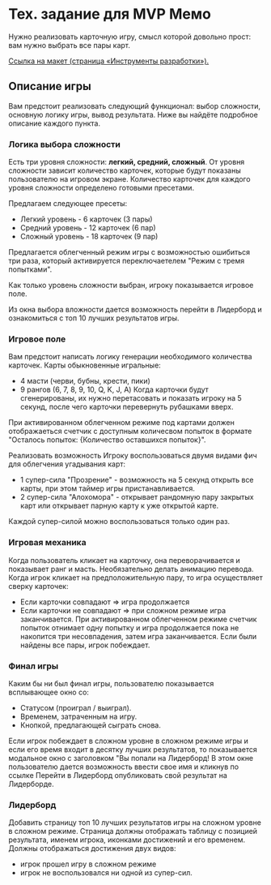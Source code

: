 # Тех. задание для MVP Мемо

Нужно реализовать карточную игру, смысл которой довольно прост: вам нужно выбрать все пары карт.

[Ссылка на макет (страница «Инструменты разработки»).](https://www.figma.com/file/Xk8ocvZA9NlMmA0szZeI5h/%D0%B1%D0%B0%D0%B7%D0%BE%D0%B2%D1%8B%D0%B9-JS?node-id=4325%3A2)

## Описание игры

Вам предстоит реализовать следующий функционал: выбор сложности, основную логику игры, вывод результата. Ниже вы найдёте подробное описание каждого пункта.

### Логика выбора сложности

Есть три уровня сложности: **легкий, средний, сложный**. От уровня сложности зависит количество карточек, которые будут показаны пользователю на игровом экране.
Количество карточек для каждого уровня сложности определено готовыми пресетами.

Предлагаем следующее пресеты:

- Легкий уровень - 6 карточек (3 пары)
- Средний уровень - 12 карточек (6 пар)
- Сложный уровень - 18 карточек (9 пар)

Предлагается облегченный режим игры с возможностью ошибиться три раза, который активируется переключаетелем "Режим с тремя попытками".

Как только уровень сложности выбран, игроку показывается игровое поле.

Из окна выбора вложности дается возможность перейти в Лидерборд и ознакомиться с топ 10 лучших результатов игры.

### Игровое поле

Вам предстоит написать логику генерации необходимого количества карточек.
Карты обыкновенные игральные:

- 4 масти (черви, бубны, крести, пики)
- 9 рангов (6, 7, 8, 9, 10, Q, K, J, A)
  Когда карточки будут сгенерированы, их нужно перетасовать и показать игроку на 5 секунд, после чего карточки перевернуть рубашками вверх.

При активированном облегченном режиме под картами должен отображаеться счетчик с доступным количесвом попыток в формате "Осталось попыток: {Количество оставшихся попыток}".

Реализовать возможность Игроку воспользоваться двумя видами фич для облегчения угадывания карт:
- 1 супер-сила "Прозрение" - возможность на 5 секунд открыть все карты, при этом таймер игры пристанавливается.
- 2 супер-сила "Алохомора" - открывает рандомную пару закрытых карт или открывает парную карту к уже открытой карте.

Каждой супер-силой можно воспользоваться только один раз.

### Игровая механика

Когда пользователь кликает на карточку, она переворачивается и показывает ранг и масть. Необязательно делать анимацию перевода.
Когда игрок кликает на предположительную пару, то игра осуществляет сверку карточек:

- Если карточки совпадают ⇒ игра продолжается
- Если карточки не совпадают ⇒ при сложном режиме игра заканчивается. При активированном облегченном режиме счетчик попыток отнимает одну попытку и игра продолжается пока не накопится три несовпадения, затем игра заканчивается. 
  Если были найдены все пары, игрок побеждает.


### Финал игры

Каким бы ни был финал игры, пользователю показывается всплывающее окно со:

- Статусом (проиграл / выиграл).
- Временем, затраченным на игру.
- Кнопкой, предлагающей сыграть снова.

 Если игрок побеждает в сложном уровне в сложном режиме игры и если его время входит в десятку лучших результатов, то показывается модальное окно с заголовком "Вы попали на Лидерборд! В этом окне пользователю дается возможность ввести свое имя и кликнув по ссылке Перейти в Лидерборд опубликовать свой результат на Лидерборде.

 ### Лидерборд

 Добавить страницу топ 10 лучших результатов игры на сложном уровне в сложном режиме.
 Страница должны отображать таблицу с позицией результата, именем игрока, иконками достижений и его временем.
 Должны отображаться достижения двух видов:
 - игрок прошел игру в сложном режиме
 - игрок не воспользовался ни одной из супер-сил.
